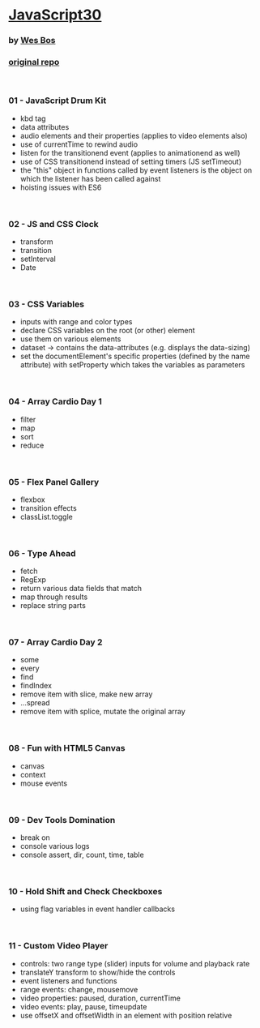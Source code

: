 # [JavaScript30](https://www.youtube.com/watch?v=VuN8qwZoego&list=PLu8EoSxDXHP6CGK4YVJhL_VWetA865GOH)
### by [Wes Bos](https://wesbos.com/)

### [original repo](https://github.com/wesbos/JavaScript30)


&nbsp;
### 01 - JavaScript Drum Kit

* kbd tag
* data attributes
* audio elements and their properties (applies to video elements also)
* use of currentTime to rewind audio
* listen for the transitionend event (applies to animationend as well)
* use of CSS transitionend instead of setting timers (JS setTimeout)
* the "this" object in functions called by event listeners is the object on which the listener has been called against
* hoisting issues with ES6




&nbsp;
### 02 - JS and CSS Clock

* transform
* transition
* setInterval
* Date


&nbsp;
### 03 - CSS Variables

* inputs with range and color types
* declare CSS variables on the root (or other) element
* use them on various elements
* dataset -> contains the data-attributes (e.g. displays the data-sizing)
* set the documentElement's specific properties (defined by the name attribute) with setProperty which takes the variables as parameters   


&nbsp;
### 04 - Array Cardio Day 1

* filter
* map
* sort
* reduce



&nbsp;
### 05 - Flex Panel Gallery

* flexbox
* transition effects
* classList.toggle



&nbsp;
### 06 - Type Ahead

* fetch
* RegExp
* return various data fields that match
* map through results
* replace string parts



&nbsp;
### 07 - Array Cardio Day 2

* some
* every
* find
* findIndex
* remove item with slice, make new array
* ...spread
* remove item with splice, mutate the original array



&nbsp;
### 08 - Fun with HTML5 Canvas

* canvas
* context
* mouse events


&nbsp;
### 09 - Dev Tools Domination

* break on
* console various logs
* console assert, dir, count, time, table



&nbsp;
### 10 - Hold Shift and Check Checkboxes

* using flag variables in event handler callbacks




&nbsp;
### 11 - Custom Video Player

* controls: two range type (slider) inputs for volume and playback rate
* translateY transform to show/hide the controls
* event listeners and functions
* range events: change, mousemove
* video properties: paused, duration, currentTime
* video events: play, pause, timeupdate
* use offsetX and offsetWidth in an element with position relative 
